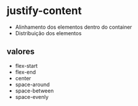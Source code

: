 # justify-content

- Alinhamento dos elementos dentro do container
- Distribuição dos elementos

## valores

- flex-start
- flex-end
- center
- space-around
- space-between
- space-evenly